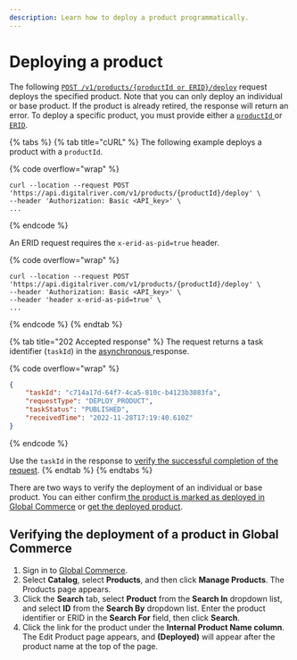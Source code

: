 ```yaml
---
description: Learn how to deploy a product programmatically.
---
```


# Deploying a product

The following [`POST /v1/products/{productId or ERID}/deploy`](https://www.digitalriver.com/docs/commerce-admin-api/#tag/Manage-Product-\(Asynchronous-API\)/paths/\~1v1\~1products\~1%7BproductId%7D\~1deploy/post) request deploys the specified product. Note that you can only deploy an individual or base product. If the product is already retired, the response will return an error. To deploy a specific product, you must provide either a [`productId` ](../../../general-resources/common-shoppers-and-admin-apis-reference/product-identifier.md)or [`ERID`](deploying-a-product.md#externalreferenceid).&#x20;

{% tabs %}
{% tab title="cURL" %}
The following example deploys a product with a `productId`.

{% code overflow="wrap" %}
```http
curl --location --request POST 'https://api.digitalriver.com/v1/products/{productId}/deploy' \
--header 'Authorization: Basic <API_key>' \
...
```
{% endcode %}

An ERID request requires the `x-erid-as-pid=true` header.

{% code overflow="wrap" %}
```http
curl --location --request POST 'https://api.digitalriver.com/v1/products/{productId}/deploy' \
--header 'Authorization: Basic <API_key>' \
--header 'header x-erid-as-pid=true' \
...
```
{% endcode %}
{% endtab %}

{% tab title="202 Accepted response" %}
The request returns a task identifier (`taskId`) in the [asynchronous ](../getting-started.md#asynchronous-and-synchronous-calls)response.

{% code overflow="wrap" %}
```json
{
    "taskId": "c714a17d-64f7-4ca5-810c-b4123b3083fa",
    "requestType": "DEPLOY_PRODUCT",
    "taskStatus": "PUBLISHED",
    "receivedTime": "2022-11-28T17:19:40.610Z"
}
```
{% endcode %}

Use the `taskId` in the response to [verify the successful completion of the request](../get-the-task-status-for-a-product-synchronous-api/).
{% endtab %}
{% endtabs %}

There are two ways to verify the deployment of an individual or base product. You can either confirm[ the product is marked as deployed in Global Commerce](deploying-a-product.md#verifying-the-deployment-of-a-product-in-global-commerce) or [get the deployed product](../retrieve-products-synchronous-api/getting-a-base-or-individual-product.md#getting-the-deployed-or-retired-versions-of-a-product).

## Verifying the deployment of a product in Global Commerce

1. Sign in to [Global Commerce](https://gc.digitalriver.com/gc/ent/login.do).
2. Select **Catalog**, select **Products**, and then click **Manage Products**. The Products page appears.
3. Click the **Search** tab, select **Product** from the **Search In** dropdown list, and select **ID** from the **Search By** dropdown list. Enter the product identifier or ERID in the **Search For** field, then click **Search**.
4. Click the link for the product under the **Internal Product Name column**. The Edit Product page appears, and **(Deployed)** will appear after the product name at the top of the page.

##
